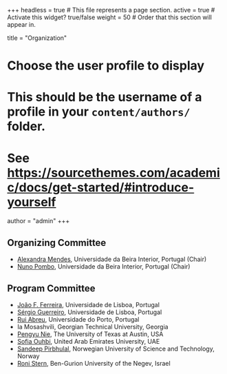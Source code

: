 +++
headless = true  # This file represents a page section.
active = true  # Activate this widget? true/false
weight = 50  # Order that this section will appear in.

title = "Organization"

# Choose the user profile to display
# This should be the username of a profile in your `content/authors/` folder.
# See https://sourcethemes.com/academic/docs/get-started/#introduce-yourself
author = "admin"
+++

## Organizing Committee
 - [Alexandra Mendes](https://archimendes.com/), Universidade da Beira Interior, Portugal (Chair)
 - [Nuno Pombo](https://www.di.ubi.pt/~ngpombo/), Universidade da Beira Interior, Portugal (Chair)

## Program Committee
 - [João F. Ferreira](https://joaoff.com/), Universidade de Lisboa, Portugal
 - [Sérgio Guerreiro](https://fenix.tecnico.ulisboa.pt/homepage/ist62654), Universidade de Lisboa, Portugal
 - [Rui Abreu](https://ruimaranhao.com/), Universidade do Porto, Portugal
 - Ia Mosashvili, Georgian Technical University, Georgia
 - [Pengyu Nie](https://cozy.ece.utexas.edu/~pynie/), The University of Texas at Austin, USA
 - [Sofia Ouhbi](https://cit.uaeu.ac.ae/en/departments/csse/profile.shtml?email=sofia.ouhbi@uaeu.ac.ae), United Arab Emirates University, UAE
 - [Sandeep Pirbhulal](https://www.ntnu.edu/employees/sandeep.pirbhulal), Norwegian University of Science and Technology, Norway
 - [Roni Stern](https://ronistern.wixsite.com/home), Ben-Gurion University of the Negev, Israel


